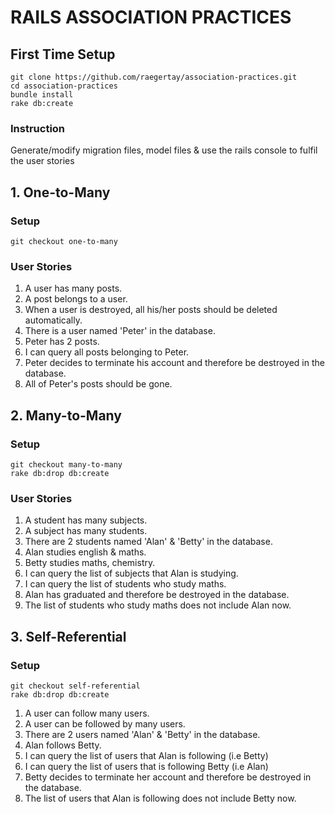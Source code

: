 # RAILS ASSOCIATION PRACTICES

## First Time Setup
```
git clone https://github.com/raegertay/association-practices.git
cd association-practices
bundle install
rake db:create 
```
### Instruction
Generate/modify migration files, model files & use the rails console to fulfil the user stories

## 1. One-to-Many
### Setup
```
git checkout one-to-many
```
### User Stories
1. A user has many posts.
2. A post belongs to a user.
3. When a user is destroyed, all his/her posts should be deleted automatically.
4. There is a user named 'Peter' in the database.
5. Peter has 2 posts.
6. I can query all posts belonging to Peter.
7. Peter decides to terminate his account and therefore be destroyed in the database.
8. All of Peter's posts should be gone.

## 2. Many-to-Many
### Setup
```
git checkout many-to-many
rake db:drop db:create
```
### User Stories
1. A student has many subjects.
2. A subject has many students.
3. There are 2 students named 'Alan' & 'Betty' in the database.
4. Alan studies english & maths.
5. Betty studies maths, chemistry.
6. I can query the list of subjects that Alan is studying.
7. I can query the list of students who study maths.
8. Alan has graduated and therefore be destroyed in the database.
9. The list of students who study maths does not include Alan now.

## 3. Self-Referential
### Setup
```
git checkout self-referential
rake db:drop db:create
```
1. A user can follow many users.
2. A user can be followed by many users.
3. There are 2 users named 'Alan' & 'Betty' in the database.
4. Alan follows Betty.
5. I can query the list of users that Alan is following (i.e Betty)
6. I can query the list of users that is following Betty (i.e Alan)
7. Betty decides to terminate her account and therefore be destroyed in the database.
8. The list of users that Alan is following does not include Betty now.
